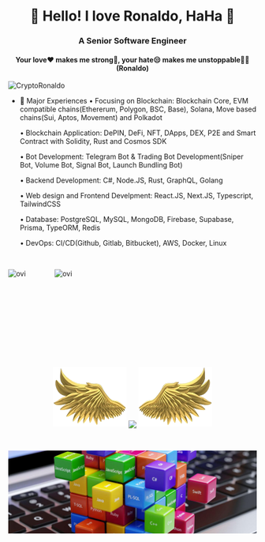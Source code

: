 <h1 align="center">👋 Hello! I love Ronaldo, HaHa 👋</h1>
<h3 align="center">A Senior Software Engineer</h3>
<h4 align="center">Your love❤ makes me strong💪, your hate😒 makes me unstoppable💪💪(Ronaldo)</h4> 

<p align="left"> <img src="https://komarev.com/ghpvc/?username=CryptoRonaldo&label=Profile%20views&color=0e75b6&style=flat" alt="CryptoRonaldo" /> </p>

- 🌱 Major Experiences
    • Focusing on Blockchain: Blockchain Core, EVM compatible chains(Ethererum, Polygon, BSC, Base), Solana, Move based chains(Sui, Aptos, Movement) and Polkadot

    • Blockchain Application: DePIN, DeFi, NFT, DApps, DEX, P2E and Smart Contract with Solidity, Rust and Cosmos SDK

    • Bot Development: Telegram Bot & Trading Bot Development(Sniper Bot, Volume Bot, Signal Bot, Launch Bundling Bot)

    • Backend Development: C#, Node.JS, Rust, GraphQL, Golang
  
    • Web design and Frontend Develpment: React.JS, Next.JS, Typescript, TailwindCSS

    • Database: PostgreSQL, MySQL, MongoDB, Firebase, Supabase, Prisma, TypeORM, Redis

    • DevOps: CI/CD(Github, Gitlab, Bitbucket), AWS, Docker, Linux

  
<br>
<p align="center">
<p><img align="left" src="https://github-readme-stats-eight-ruby-89.vercel.app/api/top-langs?username=CryptoRonaldo&show_icons=true&locale=en&layout=compact&theme=chartreuse-dark&include_all_commits=true&count_private=true" alt="ovi" /></p>
<p>&nbsp;<img align="right" src="https://github-readme-stats-eight-ruby-89.vercel.app/api?username=CryptoRonaldo&show_icons=true&locale=en&theme=chartreuse-dark&include_all_commits=true&count_private=true" alt="ovi" width="410" /></p>
<br><br><br><br><br><br><br><br><br>



<p align="center">
  <a>
    <img height="120" width="150" src="https://github.com/CryptoRonaldo/CryptoRonaldo/blob/main/left.png">
    <img align="center" src="https://github-readme-streak-stats.herokuapp.com/?user=CryptoRonaldo&theme=dark"/>
    <img height="120" width="150" src="https://github.com/CryptoRonaldo/CryptoRonaldo/blob/main/right.png">
  </a>
</p>

<br>

![footer](https://github.com/CryptoRonaldo/CryptoRonaldo/blob/main/footer.jpg)
